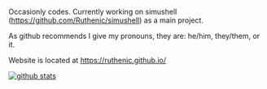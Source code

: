 Occasionly codes. Currently working on simushell (https://github.com/Ruthenic/simushell) as a main project.

As github recommends I give my pronouns, they are: he/him, they/them, or it.

Website is located at https://ruthenic.github.io/

[![github stats](https://github-readme-stats.vercel.app/api?username=Ruthenic)](https://github.com/anuraghazra/github-readme-stats)
